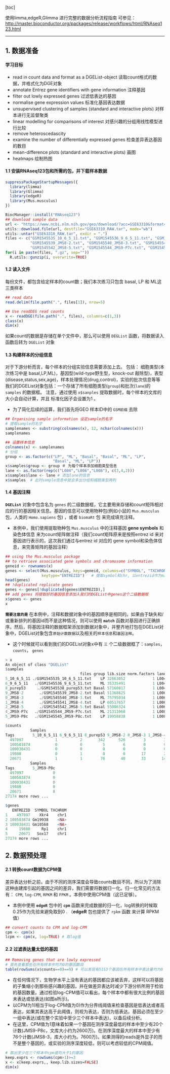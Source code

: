 [toc]

使用limma,edgeR,Glimma 进行完整的数据分析流程指南 可参见：
http://master.bioconductor.org/packages/release/workflows/html/RNAseq123.html

---

## 1. 数据准备

####  学习目标
+ read in count data and format as a DGEList-object 读取count格式的数据，并格式化为DGE对象
+ annotate Entrez gene identifiers with gene information 注释基因
+ filter out lowly expressed genes 过滤低表达的基因
+ normalise gene expression values 标准化基因表达数据
+ unsupervised clustering of samples (standard and interactive plots) 对样本进行无监督聚类
+ linear modelling for comparisons of interest 对感兴趣的分组用线性模型进行比较
+ remove heteroscedascity
+ examine the number of differentially expressed genes 检查差异表达基因的数目
+ mean-difference plots (standard and interactive plots) 画图
+ heatmaps 绘制热图


#### 1.1 安装RNAseq123包和所需的包，并下载样本数据
```r
suppressPackageStartupMessages({
  library(limma)
  library(Glimma)
  library(edgeR)
  library(Mus.musculus)
})
```

```r
BiocManager::install("RNAseq123")
## download sample data
url <- "https://www.ncbi.nlm.nih.gov/geo/download/?acc=GSE63310&format=file"  
utils::download.file(url, destfile="GSE63310_RAW.tar", mode="wb")   
utils::untar("GSE63310_RAW.tar", exdir = ".")  
files <- c("GSM1545535_10_6_5_11.txt", "GSM1545536_9_6_5_11.txt", "GSM1545538_purep53.txt",
           "GSM1545539_JMS8-2.txt", "GSM1545540_JMS8-3.txt", "GSM1545541_JMS8-4.txt",
           "GSM1545542_JMS8-5.txt", "GSM1545544_JMS9-P7c.txt", "GSM1545545_JMS9-P8c.txt")
for(i in paste(files, ".gz", sep=""))  
  R.utils::gunzip(i, overwrite=TRUE)  
```

#### 1.2 读入文件
每份文件，都包含给定样本的count数；我们本次练习只包含 basal, LP 和 ML这三类样本
```r
## read data
read.delim(file.path(".", files[1]), nrow=5)

## Use readDEG read counts
x <- readDGE(file.path(".", files), columns=c(1,3))
class(x)
dim(x)
```
如果count的数据是存储在单个文件中，那么可以使用 `DEGList` 函数，将数据读入函数后转为 `DGEList` 对象

#### 1.3 构建样本的分组信息
对于下游分析而言，每个样本的分组实验信息需要添加上去。
包括： 细胞类型(本次练习中是 basal,LP,ML)，基因型(wild-type野生型，knock-out 敲除型)，表型(disease,status,sex,age)，样本处理情况(drug,control)，实验的批次信息等等
我们的DGEList对象包括：一个存储了所有细胞类型(`group`)和批次(`lane`)的 `samples` 的数据框。 注意，通过使用 `x$sanples` 提取数据时，每个样本的文库的大小会自动计算，并且 标准化因子会设置为1 。

+ 为了简化后续的运算，我们首先将GEO 样本ID中的 `GSM前缀` 去除
```r
## Organising sample information 设定sample的名字
# 提取sample的名字
samplenames <- substring(colnames(x), 12, nchar(colnames(x)))
samplenames

## 设置样本信息
colnames(x) <- samplenames
# 分组
group <- as.factor(c("LP", "ML", "Basal", "Basal", "ML", "LP", 
                     "Basal", "ML", "LP"))
x$samples$group <- group ＃ 为每个样本添加细胞类型信息
lane <- as.factor(rep(c("L004","L006","L008"), c(3,4,2))) 
x$samples$lane <- lane # 添加lane的信息
x$samples  # 此时sample信息中就会多出分组和细胞类型两列
```

#### 1.4 基因注释
**`DGEList`** 对象中包含名为 `genes` 的二级数据框，它主要用来存储和count矩阵相对应的行的基因相关信息。基因的信息可以使用物种包(例如小鼠的 `Mus.musculus` 包，人类的 `Homo.sapiens` 包) ，或者 `biomaRt` 包 来完成填充注释。


+ 本例中，我们使用提取物种包 `Mus.musculus` 中的注释基因 **gene symbols** 和染色体信息 来为count矩阵做注释（我们count矩阵原来是按照entrez id 来对基因进行表示的，这次我们通过与entrez id 对应的 gene symbol和染色体信息，来完善矩阵的基因注释）

```r
## using the Mus.musculus package 
## to retrieve associated gene symbols and chromosome information
geneid <- rownames(x)
genes <- select(Mus.musculus, keys=geneid, columns=c("SYMBOL", "TXCHROM"), 
                keytype="ENTREZID")   # 提取symbol和chr, 以entrezid作为map id的源头
head(genes) 
## !duplicated replicate genes
genes <- genes[!duplicated(genes$ENTREZID),]
## add genes 将提取好的基因信息添加入我们的DGEList中genes这个二级数据框
x$genes <- genes
x
```
**`需要注意的是`**
在本例中，注释和数据对象中的基因顺序是相同的。如果由于缺失和/或重新排列的基因id而不是这种情况，则可以使用 **`match`** 函数对基因进行正确排序。然后，将基因注释的数据框架添加到数据对象中，并整齐地打包在DGEList对象中，DGEList对象包含`原始计数数据`以及相关的`样本信息`和`基因注释`。

+ 这个时候就可以看到我们的DGEList对象x中有 `三` 个二级数据框了：`samples`， `counts`， `genes`

```r
> x
An object of class "DGEList"
$samples
                                 files group lib.size norm.factors lane
5_10_6_5_11 ./GSM1545535_10_6_5_11.txt    LP 32863052            1 L004
6_9_6_5_11   ./GSM1545536_9_6_5_11.txt    ML 35335491            1 L004
8_purep53     ./GSM1545538_purep53.txt Basal 57160817            1 L004
9_JMS8-2       ./GSM1545539_JMS8-2.txt Basal 51368625            1 L006
0_JMS8-3       ./GSM1545540_JMS8-3.txt    ML 75795034            1 L006
1_JMS8-4       ./GSM1545541_JMS8-4.txt    LP 60517657            1 L006
2_JMS8-5       ./GSM1545542_JMS8-5.txt Basal 55086324            1 L006
4_JMS9-P7c   ./GSM1545544_JMS9-P7c.txt    ML 21311068            1 L008
5_JMS9-P8c   ./GSM1545545_JMS9-P8c.txt    LP 19958838            1 L008

$counts
           Samples
Tags        5_10_6_5_11 6_9_6_5_11 8_purep53 9_JMS8-2 0_JMS8-3 1_JMS8-4 2_JMS8-5 4_JMS9-P7c
  497097              1          2       342      526        3        3      535          2
  100503874           0          0         5        6        0        0        5          0
  100038431           0          0         0        0        0        0        1          0
  19888               0          1         0        0       17        2        0          1
  20671               1          1        76       40       33       14       98         18
           Samples
Tags        5_JMS9-P8c
  497097             0
  100503874          0
  100038431          0
  19888              0
  20671              8
27174 more rows ...

$genes
   ENTREZID  SYMBOL TXCHROM
1    497097    Xkr4    chr1
2 100503874 Gm19938    <NA>
3 100038431 Gm10568    <NA>
4     19888     Rp1    chr1
5     20671   Sox17    chr1
27174 more rows ...
```


## 2. 数据预处理

#### 2.1 转换count数据为CPM值
差异表达分析之前，由于不同的测序深度会导致counts数目不同，所以为了消除这种由建库引起的基因之间的差异，我们需要将数据归一化。归一化常见的方法有： `CPM`, `log-CPM`, `RPKM` 和 `FPKM`  。本例中使用CPM值（这已足够）。
+ 本例中使用 **`edgeR`** 包中的 **`cpm`** 函数来完成数据的归一化，log转换的时候取0.25作为先验来避免取到0 . （**edgeR** 包也提供了 `rpkm` 函数 来计算 RPKM值）
```r
## convert counts to CPM and log-CPM
cpm <- cpm(x)
lcpm <- cpm(x, log=TRUE) # 取log值
```
#### 2.2 过滤表达量太低的基因

```r
## Removing genes that are lowly expressed
# 首先查看那些在所有样本中均为0的基因数目
table(rowSums(x$counts==0)==9) # 可以发现有5153个基因在所有样本中表达量均为0
```
+ 在任何情况下，生物学水平上没有表达的基因都应该被丢弃，这样可以将基因的子集缩小到那些感兴趣的基因，并在做差异表达时减少下游分析所用于检验的基因数量。通过检验log-CPM值可以看出，每个样本中都有很大比例的基因未表达或低表达(如图a所示)。
+ 以CPM为1(相当于log-CPM值为0)作为分界线阈值来检查基因是低表达或者高表达，如果其表达高于此阈值，则视为表达，否则为低表达。基因必须在至少一组中表达(或在整个实验中至少三个样本中表达)，以备后续分析。
+ 在这里，CPM值为1意味着如果一个基因在测序深度最低的样本中至少有20个计数(JMS9-P8c，文库大小约为2600万)。在测序深度最大的样本中至少有76个计数(JMS8-3，库大小约为。7600万)。如果测得的reads是外显子的而不是整个基因的，或实验的测序深度较低，则可以考虑较低的CPM阈值。

```r
# 取出至少在三个样本中cpm值均大于1的基因
keep.exprs <- rowSums(cpm>1)>=3
x <- x[keep.exprs,, keep.lib.sizes=FALSE]
dim(x)
```

